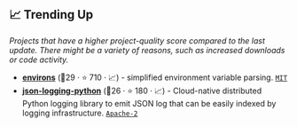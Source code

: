 ## 📈 Trending Up

_Projects that have a higher project-quality score compared to the last update. There might be a variety of reasons, such as increased downloads or code activity._

- <b><a href="https://github.com/sloria/environs">environs</a></b> (🥈29 ·  ⭐ 710 · 📈) - simplified environment variable parsing. <code><a href="http://bit.ly/34MBwT8">MIT</a></code>
- <b><a href="https://github.com/bobbui/json-logging-python">json-logging-python</a></b> (🥉26 ·  ⭐ 180 · 📈) - Cloud-native distributed Python logging library to emit JSON log that can be easily indexed by logging infrastructure. <code><a href="http://bit.ly/3nYMfla">Apache-2</a></code>

